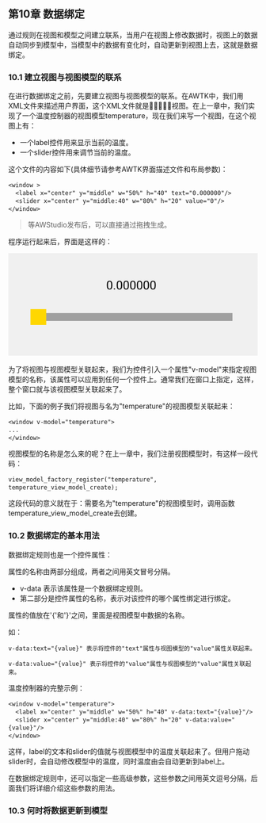 ## 第10章 数据绑定

通过规则在视图和模型之间建立联系，当用户在视图上修改数据时，视图上的数据自动同步到模型中，当模型中的数据有变化时，自动更新到视图上去，这就是数据绑定。

### 10.1 建立视图与视图模型的联系

在进行数据绑定之前，先要建立视图与视图模型的联系。在AWTK中，我们用XML文件来描述用户界面，这个XML文件就是视图。在上一章中，我们实现了一个温度控制器的视图模型temperature，现在我们来写一个视图，在这个视图上有：

* 一个label控件用来显示当前的温度。
* 一个slider控件用来调节当前的温度。

这个文件的内容如下(具体细节请参考AWTK界面描述文件和布局参数)：

```
<window >
  <label x="center" y="middle" w="50%" h="40" text="0.000000"/>
  <slider x="center" y="middle:40" w="80%" h="20" value="0"/>
</window>
```

> 等AWStudio发布后，可以直接通过拖拽生成。

程序运行起来后，界面是这样的：

![view](images/temperature_view.png)

为了将视图与视图模型关联起来，我们为控件引入一个属性"v-model"来指定视图模型的名称，该属性可以应用到任何一个控件上。通常我们在窗口上指定，这样，整个窗口就与该视图模型关联起来了。

比如，下面的例子我们将视图与名为"temperature"的视图模型关联起来：

```
<window v-model="temperature">
...
</window>
```

视图模型的名称是怎么来的呢？在上一章中，我们注册视图模型时，有这样一段代码：

```
view_model_factory_register("temperature", temperature_view_model_create);
```

这段代码的意义就在于：需要名为"temperature"的视图模型时，调用函数temperature\_view\_model\_create去创建。

### 10.2 数据绑定的基本用法

数据绑定规则也是一个控件属性：

属性的名称由两部分组成，两者之间用英文冒号分隔。

* v-data 表示该属性是一个数据绑定规则。
* 第二部分是控件属性的名称，表示对该控件的哪个属性绑定进行绑定。

属性的值放在'{'和'}'之间，里面是视图模型中数据的名称。

如：

```
v-data:text="{value}" 表示将控件的"text"属性与视图模型的"value"属性关联起来。
```

```
v-data:value="{value}" 表示将控件的"value"属性与视图模型的"value"属性关联起来。
```

温度控制器的完整示例：

```
<window v-model="temperature">
  <label x="center" y="middle" w="50%" h="40" v-data:text="{value}"/>
  <slider x="center" y="middle:40" w="80%" h="20" v-data:value="{value}"/>
</window>
```

这样，label的文本和slider的值就与视图模型中的温度关联起来了。但用户拖动slider时，会自动修改模型中的温度，同时温度由会自动更新到label上。

在数据绑定规则中，还可以指定一些高级参数，这些参数之间用英文逗号分隔，后面我们将详细介绍这些参数的用法。

### 10.3 何时将数据更新到模型

